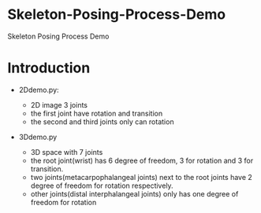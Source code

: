 # Skeleton-Posing-Process-Demo
Skeleton Posing Process Demo


# Introduction
- 2Ddemo.py: 
    - 2D image 3 joints
    - the first joint have rotation and transition
    - the second and third joints only can rotation
    
- 3Ddemo.py
    - 3D space with 7 joints
    - the root joint(wrist) has 6 degree of freedom, 3 for rotation and 3 for transition.
    - two joints(metacarpophalangeal joints) next to the root joints have 2 degree of freedom for rotation respectively.
    - other joints(distal interphalangeal joints) only has one degree of freedom for rotation